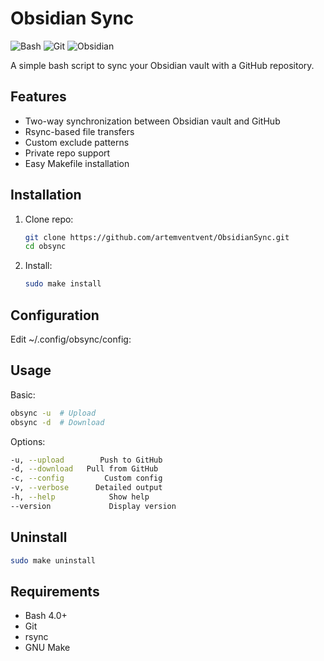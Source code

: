 # Obsidian Sync

![Bash](https://img.shields.io/badge/shell_script-%23121011.svg?style=for-the-badge&logo=gnu-bash&logoColor=white)
![Git](https://img.shields.io/badge/git-%23F05033.svg?style=for-the-badge&logo=git&logoColor=white)
![Obsidian](https://img.shields.io/badge/Obsidian-%23483699.svg?style=for-the-badge&logo=obsidian&logoColor=white)

A simple bash script to sync your Obsidian vault with a GitHub repository.

## Features

- Two-way synchronization between Obsidian vault and GitHub
- Rsync-based file transfers
- Custom exclude patterns
- Private repo support
- Easy Makefile installation

## Installation

1. Clone repo:
	```bash
	git clone https://github.com/artemventvent/ObsidianSync.git
	cd obsync
	```

2. Install:
	```bash
	sudo make install
	```
## Configuration

Edit ~/.config/obsync/config:
## Usage

Basic:
```bash
obsync -u  # Upload
obsync -d  # Download
```

Options:
```bash
-u, --upload        Push to GitHub
-d, --download   Pull from GitHub
-c, --config         Custom config
-v, --verbose      Detailed output
-h, --help            Show help
--version             Display version
```	
## Uninstall

```bash
sudo make uninstall
```

## Requirements

- Bash 4.0+
- Git
- rsync
- GNU Make
